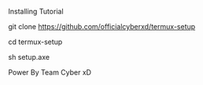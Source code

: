 Installing Tutorial

git clone https://github.com/officialcyberxd/termux-setup

cd termux-setup

sh setup.axe

Power By Team Cyber xD
